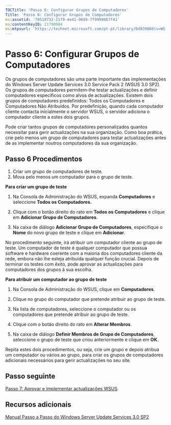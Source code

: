 ```yaml
---
TOCTitle: 'Passo 6: Configurar Grupos de Computadores'
Title: 'Passo 6: Configurar Grupos de Computadores'
ms:assetid: '70518732-2179-4e41-9609-7f9999867f41'
ms:contentKeyID: 21798984
ms:mtpsurl: 'https://technet.microsoft.com/pt-pt/library/Dd939860(v=WS.10)'
---
```


Passo 6: Configurar Grupos de Computadores
==========================================

Os grupos de computadores são uma parte importante das implementações do Windows Server Update Services 3.0 Service Pack 2 (WSUS 3.0 SP2). Os grupos de computadores permitem-lhe testar actualizações e definir computadores específicos como alvos de actualizações. Existem dois grupos de computadores predefinidos: Todos os Computadores e Computadores Não Atribuídos. Por predefinição, quando cada computador cliente contacta inicialmente o servidor WSUS, o servidor adiciona o computador cliente a estes dois grupos.

Pode criar tantos grupos de computadores personalizados quantos necessitar para gerir actualizações na sua organização. Como boa prática, crie pelo menos um grupo de computadores para testar actualizações antes de as implementar noutros computadores da sua organização.

Passo 6 Procedimentos
---------------------

1.  Criar um grupo de computadores de teste.
2.  Mova pelo menos um computador para o grupo de teste.

**Para criar um grupo de teste**
1.  Na Consola de Administração do WSUS, expanda **Computadores** e seleccione **Todos os Computadores.**

2.  Clique com o botão direito do rato em **Todos os Computadores** e clique em **Adicionar Grupo de Computadores**.

3.  Na caixa de diálogo **Adicionar Grupo de Computadores**, especifique o **Nome** do novo grupo de teste e clique em **Adicionar**.

No procedimento seguinte, irá atribuir um computador cliente ao grupo de teste. Um computador de teste é qualquer computador que possua software e hardware coerente com a maioria dos computadores cliente da rede, embora não lhe esteja atribuída qualquer função crucial. Depois de terminar os testes com êxito, pode aprovar as actualizações para computadores dos grupos à sua escolha.

**Para atribuir um computador ao grupo de teste**
1.  Na Consola de Administração do WSUS, clique em **Computadores**.

2.  Clique no grupo do computador que pretende atribuir ao grupo de teste.

3.  Na lista de computadores, seleccione o computador ou os computadores que pretende atribuir ao grupo de teste.

4.  Clique com o botão direito do rato em **Alterar Membros**.

5.  Na caixa de diálogo **Definir Membros de Grupo de Computadores**, seleccione o grupo de teste que criou anteriormente e clique em **OK**.

Repita estes dois procedimentos, ou seja, crie um grupo e depois atribua um computador ou vários ao grupo, para criar os grupos de computadores adicionais necessários para gerir actualizações no seu site.

Passo seguinte
--------------

[Passo 7: Aprovar e implementar actualizações WSUS](https://technet.microsoft.com/c4e58e17-d5e3-4194-8f26-b459e0c03b86).

Recursos adicionais
-------------------

[Manual Passo a Passo do Windows Server Update Services 3.0 SP2](https://technet.microsoft.com/4b504edc-93b3-45b0-a7e8-d0107f1a4442)
